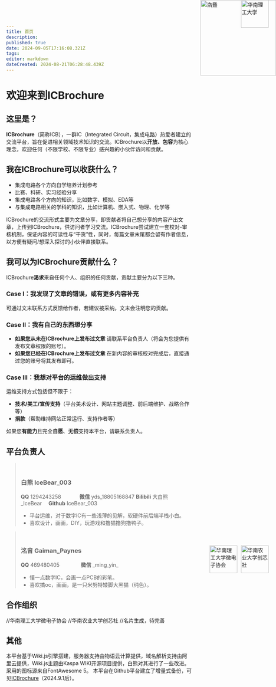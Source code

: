 ```yaml
---
title: 首页
description: 
published: true
date: 2024-09-05T17:16:08.321Z
tags: 
editor: markdown
dateCreated: 2024-08-21T06:28:48.439Z
---
```


# 欢迎来到ICBrochure
<div>
     <img src="https://s2.loli.net/2024/09/03/bMoke5j132DEctq.webp" alt="华南理工大学" style="position: absolute; top: 0; right: 20px; width: 75px; height: 75px;">
</div>

## 这里是？
**ICBrochure**（简称ICB），一群IC（Integrated Circuit，集成电路）热爱者建立的交流平台，旨在促进相关领域技术知识的交流。ICBrochure以**开放、包容**为核心理念，欢迎任何（不限学校、不限专业）感兴趣的小伙伴访问和贡献。
## 我在ICBrochure可以收获什么？
- 集成电路各个方向自学培养计划参考
- 比赛、科研、实习经验分享
- 集成电路各个方向的知识，比如数字、模拟、EDA等
- 与集成电路相关的学科的知识，比如计算机、嵌入式、物理、化学等

ICBrochure的交流形式主要为文章分享，即贡献者将自己想分享的内容产出文章，上传到ICBrochure，供访问者学习交流。ICBrochure尝试建立一套校对-审核机制，保证内容的可读性与“干货”性，同时，每篇文章末尾都会留有作者信息，以方便有疑问/想深入探讨的小伙伴直接联系。
## 我可以为ICBrochure贡献什么？
ICBrochure**渴求**来自任何个人、组织的任何贡献，贡献主要分为以下三种。
### Case I：我发现了文章的错误，或有更多内容补充
可通过文末联系方式反馈给作者，若建议被采纳，文末会注明您的贡献。
### Case II：我有自己的东西想分享
- **如果您从未在ICBrochure上发布过文章**
请联系平台负责人（将会为您提供有发布文章权限的账号）。
- **如果您已经在ICBrochure上发布过文章**
在新内容的审核校对完成后，直接通过您的账号将其发布即可。
### Case III：我想对平台的运维做出支持
运维支持方式包括但不限于：
- **技术/美工/宣传支持**（平台美术设计、网站主题调整、前后端维护、战略合作等）
- **捐款**（帮助维持网站正常运行、支持作者等）

如果您**有能力**且完全**自愿**、**无偿**支持本平台，请联系负责人。
## 平台负责人
> <img src="https://s2.loli.net/2024/09/03/g7JEaowHsvymSYl.jpg" alt="白熊" style="position: absolute; top: 0; right: 0px; width: 205px; height: 205px;">
> <br>
> 
> ### 白熊 IceBear_003
> 
> <i class="fab fa-qq fa-sm"></i> **QQ** 1294243258 &emsp;&emsp;&emsp; <i class="fab fa-weixin fa-sm"></i> **微信** yds_18805168847
> <i class="fas fa-podcast fa-sm"></i> **Bilibili** 大白熊_IceBear&emsp; <i class="fab fa-github fa-sm"></i> **Github** IceBear_003
> - 平台运维，对于数字IC有一些浅薄的见解，软硬件前后端半栈小白。
> - 喜欢设计，画画，DIY，玩游戏和撸猫撸狗撸鸭子。


> <img src="https://s2.loli.net/2024/09/03/zxBRC9dnIPTswZh.jpg" alt="洺音" style="position: absolute; top: 0; right: 0px; width: 205px; height: 205px;">
> <br>
> 
> ### 洺音 Gaiman_Paynes
> 
> <i class="fab fa-qq fa-sm"></i> **QQ** 469480405 &emsp; &emsp; &emsp; <i class="fab fa-weixin fa-sm"></i> **微信** \_ming_yin_
> <br>
> - 懂一点数字IC，会画一点PCB的彩笔。
> - 喜欢搞oc，画画，是一只米努特矮脚大黑猫（纯色）。

## 合作组织
<div>
  	 <img src="https://s2.loli.net/2024/09/03/OKjLbtHPG7me32r.jpg" alt="华南理工大学微电子协会" style="position: absolute; top: 1480px; right: 105px; width: 75px; height: 75px;">
     <img src="https://s2.loli.net/2024/09/03/OfmnDNJQiqHajgr.jpg" alt="华南农业大学创芯社" style="position: absolute; top: 1480px; right: 20px; width: 75px; height: 75px;">
</div>

//华南理工大学微电子协会
//华南农业大学创芯社
//名片生成，待完善

## 其他
本平台基于Wiki.js引擎搭建，服务器支持由物语云计算提供，域名解析支持由阿里云提供，Wiki.js主题由Kaspa WIKI开源项目提供，白熊对其进行了一些改进。采用的图标源来自FontAwesome 5。
本平台在Github平台建立了增量式备份，可见<a href="https://github.com/IceBear003/ICBrochure">ICBrochure</a>（2024.9.1后）。